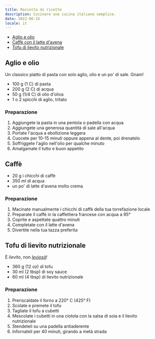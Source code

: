 ```yaml
---
title: Raccolta di ricette
description: Cucinare una cucina italiana semplice.
date: 2022-06-15
locale: it
---
```


- [Aglio e olio](#aglio-e-olio)
- [Caffè con il latte d'avena](#caffè)
- [Tofu di lievito nutrizionale](#tofu-di-lievito-nutrizionale)

## Aglio e olio

Un classico piatto di pasta con solo aglio, olio e un po' di sale. Gnam!

- 100 g (1 C) di pasta
- 200 g (2 C) di acqua
- 50 g (1/4 C) di olio d'oliva
- 1 o 2 spicchi di aglio, tritato

### Preparazione

1. Aggiungete la pasta in una pentola o padella con acqua
2. Aggiungete una generosa quantità di sale all'acqua
3. Portate l'acqua a ebollizione leggera
4. Cuocete per 10-15 minuti oppure appena al dente, poi drenatelo
5. Soffriggete l'aglio nell'olio per qualche minuto
6. Amalgamate il tutto e buon appetito

## Caffè

- 20 g i chicchi di caffè
- 350 ml di acqua
- un po' di latte d'avena molto crema

### Preparazione

1. Macinate manualmente i chicchi di caffè della tua torrefazione locale
2. Preparate il caffè in la caffettiera francese con acqua a 95&deg;
3. Coprite e aspettate quattro minuti
4. Completate con il latte d'avena
5. Divertite nella tua tazza preferita

## Tofu di lievito nutrizionale

È _lievito_, non [_leviosà_](https://yewtu.be/watch?v=Qgr4dcsY-60)!

- 360 g (12 oz) di tofu
- 30 ml (2 tbsp) di soy sauce
- 60 ml (4 tbsp) di lievito nutrizionale

### Preparazione

1. Preriscaldate il forno a 220&deg; C (425&deg; F)
2. Scolate e premete il tofu
3. Tagliate il tofu a cubetti
4. Mescolate i cubetti in una ciotola con la salsa di soia e il lievito nutrizionale
5. Stendeteli su una padella antiaderente
6. Infornateli per 40 minuti, girando a metà strada

